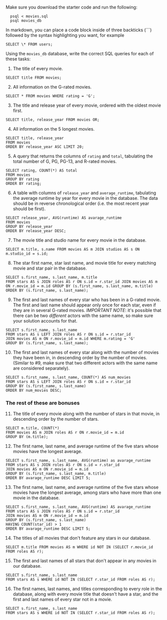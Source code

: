 Make sure you download the starter code and run the following:

```
  psql < movies.sql
  psql movies_db
```

In markdown, you can place a code block inside of three backticks (```) followed by the syntax highlighting you want, for example

```
SELECT \* FROM users;
```

Using the `movies_db` database, write the correct SQL queries for each of these tasks:

1.  The title of every movie.
```
SELECT title FROM movies;
```

2.  All information on the G-rated movies.  
```
SELECT * FROM movies WHERE rating = 'G';
```

3.  The title and release year of every movie, ordered with the oldest movie first.
```
SELECT title, release_year FROM movies OR;
```


4.  All information on the 5 longest movies.
```
SELECT title, release_year 
FROM movies 
ORDER BY release_year ASC LIMIT 20;
```

5.  A query that returns the columns of `rating` and `total`, tabulating the
    total number of G, PG, PG-13, and R-rated movies.
```
SELECT rating, COUNT(*) AS total 
FROM movies 
GROUP BY rating 
ORDER BY rating;
```

6.  A table with columns of `release_year` and `average_runtime`,
    tabulating the average runtime by year for every movie in the database. The data should be in reverse chronological order (i.e. the most recent year should be first).
```
SELECT release_year, AVG(runtime) AS avarage_runtime 
FROM movies 
GROUP BY release_year 
ORDER BY release_year DESC;
```

7.  The movie title and studio name for every movie in the
    database.
```
SELECT m.title, s.name FROM movies AS m JOIN studios AS s ON m.studio_id = s.id;
```

8.  The star first name, star last name, and movie title for every
    matching movie and star pair in the database.
```
SELECT s.first_name, s.last_name, m.title 
FROM stars AS s JOIN roles AS r ON s.id = r.star_id JOIN movies AS m ON r.movie_id = m.id GROUP BY (s.first_name, s.last_name, m.title) 
ORDER BY (s.first_name, s.last_name);
```

9.  The first and last names of every star who has been in a G-rated movie. The first and last name should appear only once for each star, even if they are in several G-rated movies. *IMPORTANT NOTE*: it's possible that there can be two *different* actors with the same name, so make sure your solution accounts for that.
```
SELECT s.first_name, s.last_name 
FROM stars AS s LEFT JOIN roles AS r ON s.id = r.star_id 
JOIN movies AS m ON r.movie_id = m.id WHERE m.rating = 'G' 
GROUP BY (s.first_name, s.last_name);
`````
10. The first and last names of every star along with the number
    of movies they have been in, in descending order by the number of movies. (Similar to #9, make sure that two different actors with the same name are considered separately).
```
SELECT s.first_name, s.last_name, COUNT(*) AS num_movies 
FROM stars AS s LEFT JOIN roles AS r ON s.id = r.star_id 
GROUP BY (s.first_name, s.last_name) 
ORDER BY num_movies DESC;
```

### The rest of these are bonuses

11. The title of every movie along with the number of stars in
    that movie, in descending order by the number of stars.
```
SELECT m.title, COUNT(*) 
FROM movies AS m JOIN roles AS r ON r.movie_id = m.id 
GROUP BY (m.title);
```

12. The first name, last name, and average runtime of the five
    stars whose movies have the longest average.
```
SELECT s.first_name, s.last_name, AVG(runtime) as avarage_runtime 
FROM stars AS s JOIN roles AS r ON s.id = r.star_id 
JOIN movies AS m ON r.movie_id = m.id
GROUP BY (s.first_name, s.last_name, m.title) 
ORDER BY avarage_runtime DESC LIMIT 5;
```

13. The first name, last name, and average runtime of the five
    stars whose movies have the longest average, among stars who have more than one movie in the database.
```
SELECT s.first_name, s.last_name, AVG(runtime) AS avarage_runtime
FROM stars AS s JOIN roles AS r ON s.id = r.star_id 
JOIN movies AS m ON r.movie_id = m.id
GROUP BY (s.first_name, s.last_name) 
HAVING COUNT(star_id) > 1 
ORDER BY avarage_runtime DESC LIMIT 5;
```

14. The titles of all movies that don't feature any stars in our database.
```
SELECT m.title FROM movies AS m WHERE id NOT IN (SELECT r.movie_id FROM roles AS r);
```

15. The first and last names of all stars that don't appear in any movies in our database.
```
SELECT s.first_name, s.last_name 
FROM stars AS s WHERE id NOT IN (SELECT r.star_id FROM roles AS r);
```

16. The first names, last names, and titles corresponding to every
    role in the database, along with every movie title that doesn't have a star, and the first and last names of every star not in a movie.
```
SELECT s.first_name, s.last_name 
FROM stars AS s WHERE id NOT IN (SELECT r.star_id FROM roles AS r);
```
